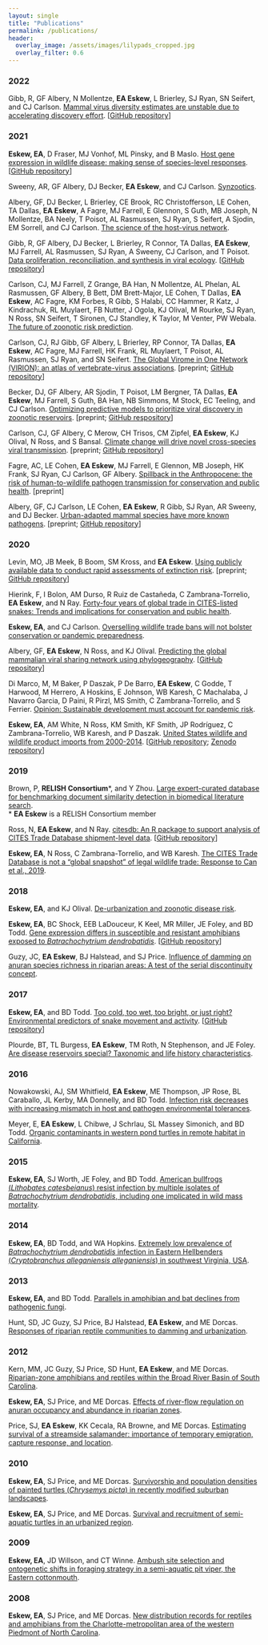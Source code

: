 ```yaml
---
layout: single
title: "Publications"
permalink: /publications/
header:
  overlay_image: /assets/images/lilypads_cropped.jpg
  overlay_filter: 0.6
---
```


### 2022

Gibb, R, GF Albery, N Mollentze, **EA Eskew**, L Brierley, SJ Ryan, SN Seifert, and CJ Carlson. [Mammal virus diversity estimates are unstable due to accelerating discovery effort](/assets/docs/Gibb_etal_2022.pdf). [[GitHub repository](https://github.com/rorygibb/pathogen_discovery)]

### 2021

**Eskew, EA**, D Fraser, MJ Vonhof, ML Pinsky, and B Maslo. [Host gene expression in wildlife disease: making sense of species-level responses](/assets/docs/Eskew_etal_2021.pdf). [[GitHub repository](https://github.com/eveskew/wild_expression)]

Sweeny, AR, GF Albery, DJ Becker, **EA Eskew**, and CJ Carlson. [Synzootics](/assets/docs/Sweeny_etal_2021.pdf).

Albery, GF, DJ Becker, L Brierley, CE Brook, RC Christofferson, LE Cohen, TA Dallas, **EA Eskew**, A Fagre, MJ Farrell, E Glennon, S Guth, MB Joseph, N Mollentze, BA Neely, T Poisot, AL Rasmussen, SJ Ryan, S Seifert, A Sjodin, EM Sorrell, and CJ Carlson. [The science of the host-virus network](/assets/docs/Albery_etal_2021.pdf).

Gibb, R, GF Albery, DJ Becker, L Brierley, R Connor, TA Dallas, **EA Eskew**, MJ Farrell, AL Rasmussen, SJ Ryan, A Sweeny, CJ Carlson, and T Poisot. [Data proliferation, reconciliation, and synthesis in viral ecology](/assets/docs/Gibb_etal_2021.pdf). [[GitHub repository](https://github.com/viralemergence/reconciliation)]

Carlson, CJ, MJ Farrell, Z Grange, BA Han, N Mollentze, AL Phelan, AL Rasmussen, GF Albery, B Bett, DM Brett-Major, LE Cohen, T Dallas, **EA Eskew**, AC Fagre, KM Forbes, R Gibb, S Halabi, CC Hammer, R Katz, J Kindrachuk, RL Muylaert, FB Nutter, J Ogola, KJ Olival, M Rourke, SJ Ryan, N Ross, SN Seifert, T Sironen, CJ Standley, K Taylor, M Venter, PW Webala. [The future of zoonotic risk prediction](/assets/docs/Carlson_etal_2021_PhilTransB.pdf).

Carlson, CJ, RJ Gibb, GF Albery, L Brierley, RP Connor, TA Dallas, **EA Eskew**, AC Fagre, MJ Farrell, HK Frank, RL Muylaert, T Poisot, AL Rasmussen, SJ Ryan, and SN Seifert. [The Global Virome in One Network (VIRION): an atlas of vertebrate-virus associations](https://doi.org/10.1101/2021.08.06.455442). [preprint; [GitHub repository](https://github.com/viralemergence/virion)]

Becker, DJ, GF Albery, AR Sjodin, T Poisot, LM Bergner, TA Dallas, **EA Eskew**, MJ Farrell, S Guth, BA Han, NB Simmons, M Stock, EC Teeling, and CJ Carlson. [Optimizing predictive models to prioritize viral discovery in zoonotic reservoirs](https://doi.org/10.1101/2020.05.22.111344). [preprint; [GitHub respository](https://github.com/viralemergence/Fresnel)]

Carlson, CJ, GF Albery, C Merow, CH Trisos, CM Zipfel, **EA Eskew**, KJ Olival, N Ross, and S Bansal. [Climate change will drive novel cross-species viral transmission](https://doi.org/10.1101/2020.01.24.918755). [preprint; [GitHub repository](https://github.com/cjcarlson/iceberg)]

Fagre, AC, LE Cohen, **EA Eskew**, MJ Farrell, E Glennon, MB Joseph, HK Frank, SJ Ryan, CJ Carlson, GF Albery. [Spillback in the Anthropocene: the risk of human-to-wildlife pathogen transmission for conservation and public health](https://doi.org/10.32942/osf.io/sx6p8). [preprint]

Albery, GF, CJ Carlson, LE Cohen, **EA Eskew**, R Gibb, SJ Ryan, AR Sweeny, and DJ Becker. [Urban-adapted mammal species have more known pathogens](https://doi.org/10.1101/2021.01.02.425084). [preprint; [GitHub repository](https://github.com/gfalbery/UrbanOutputters)]

### 2020

Levin, MO, JB Meek, B Boom, SM Kross, and **EA Eskew**. [Using publicly available data to conduct rapid assessments of extinction risk](https://doi.org/10.1101/2020.12.14.413906). [preprint; [GitHub repository](https://github.com/eveskew/plant_rapid_assessment)]

Hierink, F, I Bolon, AM Durso, R Ruiz de Castañeda, C Zambrana-Torrelio, **EA Eskew**, and N Ray. [Forty-four years of global trade in CITES-listed snakes: Trends and implications for conservation and public health](/assets/docs/Hierink_etal_2020.pdf).

**Eskew, EA**, and CJ Carlson. [Overselling wildlife trade bans will not bolster conservation or pandemic preparedness](/assets/docs/Eskew_and_Carlson_2020.pdf).

Albery, GF, **EA Eskew**, N Ross, and KJ Olival. [Predicting the global mammalian viral sharing network using phylogeography](/assets/docs/Albery_etal_2020.pdf). [[GitHub repository](https://github.com/gfalbery/ViralSharingPhylogeography)]

Di Marco, M, M Baker, P Daszak, P De Barro, **EA Eskew**, C Godde, T Harwood, M Herrero, A Hoskins, E Johnson, WB Karesh, C Machalaba, J Navarro Garcia, D Paini, R Pirzl, MS Smith, C Zambrana-Torrelio, and S Ferrier. [Opinion: Sustainable development must account for pandemic risk](/assets/docs/DiMarco_etal_2020.pdf).

**Eskew, EA**, AM White, N Ross, KM Smith, KF Smith, JP Rodríguez, C Zambrana-Torrelio, WB Karesh, and P Daszak. [United States wildlife and wildlife product imports from 2000-2014](/assets/docs/Eskew_etal_2020_Scientific_Data.pdf). [[GitHub repository](https://github.com/ecohealthalliance/lemis); [Zenodo repository](https://doi.org/10.5281/zenodo.3565869)]

### 2019

Brown, P, **RELISH Consortium**\*, and Y Zhou. [Large expert-curated database for benchmarking document similarity detection in biomedical literature search](/assets/docs/Brown_etal_2019.pdf).  
\* **EA Eskew** is a RELISH Consortium member

Ross, N, **EA Eskew**, and N Ray. [citesdb: An R package to support analysis of CITES Trade Database shipment-level data](/assets/docs/Ross_etal_2019.pdf). [[GitHub repository](https://github.com/ropensci/citesdb)]

**Eskew, EA**, N Ross, C Zambrana-Torrelio, and WB Karesh. [The CITES Trade Database is not a “global snapshot” of legal wildlife trade: Response to Can et al., 2019](/assets/docs/Eskew_etal_2019.pdf).

### 2018

**Eskew, EA**, and KJ Olival. [De-urbanization and zoonotic disease risk](/assets/docs/Eskew_and_Olival_2018.pdf).

**Eskew, EA**, BC Shock, EEB LaDouceur, K Keel, MR Miller, JE Foley, and BD Todd. [Gene expression differs in susceptible and resistant amphibians exposed to *Batrachochytrium dendrobatidis*](/assets/docs/Eskew_etal_2018.pdf). [[GitHub repository](https://github.com/eveskew/frog_chytrid_transcriptomics)]

Guzy, JC, **EA Eskew**, BJ Halstead, and SJ Price. [Influence of damming on anuran species richness in riparian areas: A test of the serial discontinuity concept](/assets/docs/Guzy_etal_2018.pdf).

### 2017

**Eskew, EA**, and BD Todd. [Too cold, too wet, too bright, or just right? Environmental predictors of snake movement and activity](/assets/docs/Eskew_and_Todd_2017.pdf). [[GitHub repository](https://github.com/eveskew/bayesian_snake_movement)]

Plourde, BT, TL Burgess, **EA Eskew**, TM Roth, N Stephenson, and JE Foley. [Are disease reservoirs special? Taxonomic and life history characteristics](/assets/docs/Plourde_etal_2017.pdf).

### 2016

Nowakowski, AJ, SM Whitfield, **EA Eskew**, ME Thompson, JP Rose, BL Caraballo, JL Kerby, MA Donnelly, and BD Todd. [Infection risk decreases with increasing mismatch in host and pathogen environmental tolerances](/assets/docs/Nowakowski_etal_2016.pdf).

Meyer, E, **EA Eskew**, L Chibwe, J Schrlau, SL Massey Simonich, and BD Todd. [Organic contaminants in western pond turtles in remote habitat in California](/assets/docs/Meyer_etal_2016.pdf).

### 2015

**Eskew, EA**, SJ Worth, JE Foley, and BD Todd. [American bullfrogs (*Lithobates catesbeianus*) resist infection by multiple isolates of *Batrachochytrium dendrobatidis*, including one implicated in wild mass mortality](/assets/docs/Eskew_etal_2015.pdf).

### 2014

**Eskew, EA**, BD Todd, and WA Hopkins. [Extremely low prevalence of *Batrachochytrium dendrobatidis* infection in Eastern Hellbenders (*Cryptobranchus alleganiensis alleganiensis*) in southwest Virginia, USA](/assets/docs/Eskew_etal_2014.pdf).

### 2013

**Eskew, EA**, and BD Todd. [Parallels in amphibian and bat declines from pathogenic fungi](/assets/docs/Eskew_and_Todd_2013.pdf).

Hunt, SD, JC Guzy, SJ Price, BJ Halstead, **EA Eskew**, and ME Dorcas. [Responses of riparian reptile communities to damming and urbanization](/assets/docs/Hunt_etal_2013.pdf).

### 2012

Kern, MM, JC Guzy, SJ Price, SD Hunt, **EA Eskew**, and ME Dorcas. [Riparian-zone amphibians and reptiles within the Broad River Basin of South Carolina](/assets/docs/Kern_etal_2012.pdf).

**Eskew, EA**, SJ Price, and ME Dorcas. [Effects of river-flow regulation on anuran occupancy and abundance in riparian zones](/assets/docs/Eskew_etal_2012.pdf).

Price, SJ, **EA Eskew**, KK Cecala, RA Browne, and ME Dorcas. [Estimating survival of a streamside salamander: importance of temporary emigration, capture response, and location](/assets/docs/Price_etal_2012.pdf).

### 2010

**Eskew, EA**, SJ Price, and ME Dorcas. [Survivorship and population densities of painted turtles (*Chrysemys picta*) in recently modified suburban landscapes](/assets/docs/Eskew_etal_2010b.pdf).

**Eskew, EA**, SJ Price, and ME Dorcas. [Survival and recruitment of semi-aquatic turtles in an urbanized region](/assets/docs/Eskew_etal_2010a.pdf).

### 2009

**Eskew, EA**, JD Willson, and CT Winne. [Ambush site selection and ontogenetic shifts in foraging strategy in a semi-aquatic pit viper, the Eastern cottonmouth](/assets/docs/Eskew_etal_2009.pdf). 

### 2008

**Eskew, EA**, SJ Price, and ME Dorcas. [New distribution records for reptiles and amphibians from the Charlotte-metropolitan area of the western Piedmont of North Carolina](/assets/docs/Eskew_etal_2008.pdf).
